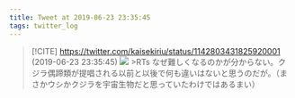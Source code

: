 ```yaml
---
title: Tweet at 2019-06-23 23:35:45
tags: twitter_log
---
```


> [!CITE] https://twitter.com/kaisekiriu/status/1142803431825920001 (2019-06-23 23:35:45)
> ![](https://twitter.com/kaisekiriu/status/1142803431825920001)
> &gt;RTs
> なぜ難しくなるのかが分からない。クジラ偶蹄類が提唱される以前と以後で何も違いはないと思うのだが。（まさかウシかクジラを宇宙生物だと思っていたわけではあるまい）

